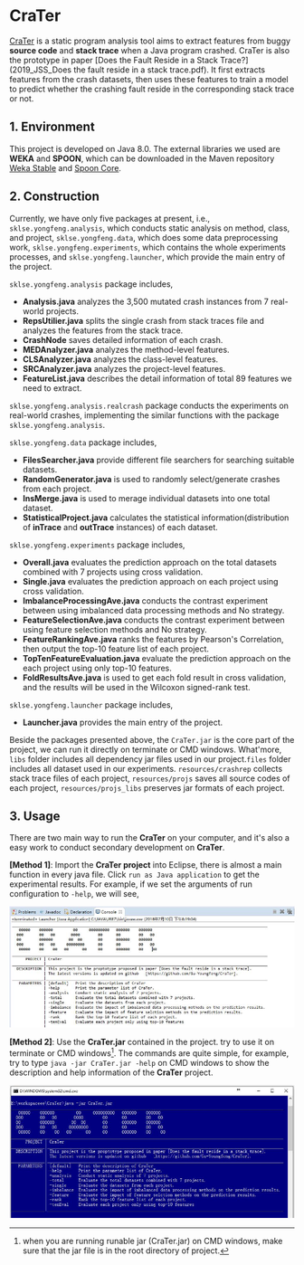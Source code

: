 # CraTer

[CraTer](https://github.com/Gu-Youngfeng/CraTer) is a static program analysis tool aims to extract features from buggy **source code** and **stack trace** when a Java program crashed.
CraTer is also the prototype in paper [Does the Fault Reside in a Stack Trace?](2019_JSS_Does the fault reside in a stack trace.pdf). 
It first extracts features from the crash datasets, then uses these features to train a model to predict whether the crashing fault reside in the corresponding stack trace or not.

## 1. Environment

This project is developed on Java 8.0. 
The external libraries we used are **WEKA** and **SPOON**, which can be downloaded in the Maven repository [Weka Stable](http://mvnrepository.com/artifact/nz.ac.waikato.cms.weka/weka-stable) and [Spoon Core](http://mvnrepository.com/artifact/fr.inria.gforge.spoon/spoon-core).

## 2. Construction

Currently, we have only five packages at present, i.e., `sklse.yongfeng.analysis`, which conducts static analysis on method, class, and project, `sklse.yongfeng.data`, which does some data preprocessing work, `sklse.yongfeng.experiments`, which contains the whole experiments processes, and `sklse.yongfeng.launcher`, which provide the main entry of the project.

`sklse.yongfeng.analysis` package includes,

- **Analysis.java** analyzes the 3,500 mutated crash instances from 7 real-world projects.
- **RepsUtilier.java** splits the single crash from stack traces file and analyzes the features from the stack trace.
- **CrashNode** saves detailed information of each crash.
- **MEDAnalyzer.java** analyzes the method-level features. 
- **CLSAnalyzer.java** analyzes the class-level features.
- **SRCAnalyzer.java** analyzes the project-level features.
- **FeatureList.java** describes the detail information of total 89 features we need to extract.

`sklse.yongfeng.analysis.realcrash` package conducts the experiments on real-world crashes, implementing the similar functions with the package `sklse.yongfeng.analysis`.

`sklse.yongfeng.data` package includes,

- **FilesSearcher.java** provide different file searchers for searching suitable datasets.
- **RandomGenerator.java** is used to randomly select/generate crashes from each project.
- **InsMerge.java** is used to merage individual datasets into one total dataset.
- **StatisticalProject.java** calculates the statistical information(distribution of **inTrace** and **outTrace** instances) of each dataset.

`sklse.yongfeng.experiments` package includes,

- **Overall.java** evaluates the prediction approach on the total datasets combined with 7 projects using cross validation.
- **Single.java** evaluates the prediction approach on each project using cross validation.
- **ImbalanceProcessingAve.java** conducts the contrast experiment between using imbalanced data processing methods and No strategy.
- **FeatureSelectionAve.java** conducts the contrast experiment between using feature selection methods and No strategy.
- **FeatureRankingAve.java** ranks the features by Pearson's Correlation, then output the top-10 feature list of each project.
- **TopTenFeatureEvaluation.java** evaluate the prediction approach on the each project using only top-10 features.
- **FoldResultsAve.java** is used to get each fold result in cross validation, and the results will be used in the Wilcoxon signed-rank test.

`sklse.yongfeng.launcher` package includes,

- **Launcher.java** provides the main entry of the project.

Beside the packages presented above, the `CraTer.jar` is the core part of the project, we can run it directly on terminate or CMD windows. What'more, `libs` folder includes all dependency jar files used in our project.`files` folder includes all dataset used in our experiments. `resources/crashrep` collects stack trace files of each project, `resources/projs` saves all source codes of each project, `resources/projs_libs` preserves jar formats of each project.

## 3. Usage

There are two main way to run the **CraTer** on your computer, and it's also a easy work to conduct secondary development on **CraTer**.

**[Method 1]**: Import the **CraTer project** into Eclipse, there is almost a main function in every java file. Click `run as Java application` to get the experimental results. For example, if we set the arguments of run configuration to `-help`, we will see,

![carter-eclipse](img/crater2.jpg)

**[Method 2]**: Use the **CraTer.jar** contained in the project. try to use it on terminate or CMD windows[^1]. The commands are quite simple, for example, try to type `java -jar CraTer.jar -help` on CMD windows to show the description and help information of the **CraTer** project.

![carter-cmd](img/crater.jpg)

[^1]: when you are running runable jar (CraTer.jar) on CMD windows, make sure that the jar file is in the root directory of project. 


